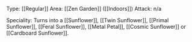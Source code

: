 Type: [[Regular]]
Area: [[Zen Garden]] ([[Indoors]])
Attack: n/a

Speciality: Turns into a [[Sunflower]], [[Twin Sunflower]], [[Primal Sunflower]], [[Feral Sunflower]], [[Metal Petal]], [[Cosmic Sunflower]] or [[Cardboard Sunflower]].